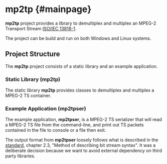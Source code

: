 # mp2tp {#mainpage}

__mp2tp__ project provides a library to demultiplex and multiplex an
MPEG-2 Transport Stream [ISO/IEC 13818-1](https://www.iso.org/standard/74427.html#:~:text=ISO%2FIEC%2013818-1%3A2018%20specifies%20the%20system%20layer%20of%20the,the%20synchronization%20of%20multiple%20compressed%20streams%20on%20decoding%3B).

The project can be build and run on both Windows and Linux systems.

## Project Structure
The __mp2tp__ project consists of a static library and an example application.

### Static Library (mp2tp)
The static library __mp2tp__ provides classes to demultiplex and multiplex a MPEG-2 TS container.  

### Example Application (mp2tpser)
The example application, __mp2tpser__, is a MPEG-2 TS serializer that will read a MPEG-2 TS file from the 
command-line, and print out TS packets contained in the file to console or a file then exit.

The output format from __mp2tpser__ loosely follows what is described in the 
[standard](https://www.iso.org/standard/74427.html#:~:text=ISO%2FIEC%2013818-1%3A2018%20specifies%20the%20system%20layer%20of%20the,the%20synchronization%20of%20multiple%20compressed%20streams%20on%20decoding%3B), chapter 2.3, "Method of describing bit stream syntax".  It was a
deliberate decision because we want to avoid external dependency on third party libraries.
